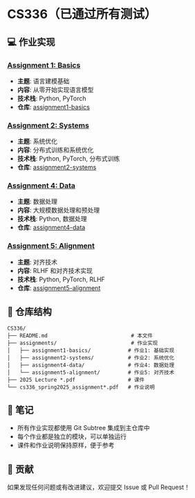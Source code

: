 # CS336（已通过所有测试）


## 💻 作业实现

### [Assignment 1: Basics](assignments/assignment1-basics/)
- **主题**: 语言建模基础
- **内容**: 从零开始实现语言模型
- **技术栈**: Python, PyTorch
- **仓库**: [assignment1-basics](https://github.com/Pointer0111/assignment1-basics)

### [Assignment 2: Systems](assignments/assignment2-systems/)
- **主题**: 系统优化
- **内容**: 分布式训练和系统优化
- **技术栈**: Python, PyTorch, 分布式训练
- **仓库**: [assignment2-systems](https://github.com/Pointer0111/assignment2-systems)

### [Assignment 4: Data](assignments/assignment4-data/)
- **主题**: 数据处理
- **内容**: 大规模数据处理和预处理
- **技术栈**: Python, 数据处理
- **仓库**: [assignment4-data](https://github.com/Pointer0111/assignment4-data)

### [Assignment 5: Alignment](assignments/assignment5-alignment/)
- **主题**: 对齐技术
- **内容**: RLHF 和对齐技术实现
- **技术栈**: Python, PyTorch, RLHF
- **仓库**: [assignment5-alignment](https://github.com/Pointer0111/assignment5-alignment)



## 📁 仓库结构

```
CS336/
├── README.md                           # 本文件
├── assignments/                        # 作业实现
│   ├── assignment1-basics/            # 作业1: 基础实现
│   ├── assignment2-systems/           # 作业2: 系统优化
│   ├── assignment4-data/              # 作业4: 数据处理
│   └── assignment5-alignment/         # 作业5: 对齐技术
├── 2025 Lecture *.pdf                 # 课件
└── cs336_spring2025_assignment*.pdf   # 作业说明
```

## 📝 笔记

- 所有作业实现都使用 Git Subtree 集成到主仓库中
- 每个作业都是独立的模块，可以单独运行
- 课件和作业说明保持原样，便于参考

## 🤝 贡献

如果发现任何问题或有改进建议，欢迎提交 Issue 或 Pull Request！

